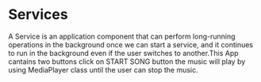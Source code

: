 # Services
A Service is an application component that can perform long-running operations in the background once we can start a service, and it
continues to run in the background even if the user switches to another.This App cantains two buttons click on START SONG button the music
will play by using MediaPlayer class until the user can stop the music.
